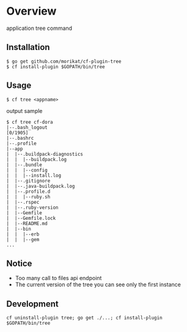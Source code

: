 Overview
========

application tree command

Installation
------------

```
$ go get github.com/morikat/cf-plugin-tree
$ cf install-plugin $GOPATH/bin/tree
```

Usage
-----

```
$ cf tree <appname>
```

output sample
```
$ cf tree cf-dora
|--.bash_logout                                                                                                 [0/1905]
|--.bashrc
|--.profile
|--app
|  |--.buildpack-diagnostics
|  |  |--buildpack.log
|  |--.bundle
|  |  |--config
|  |  |--install.log
|  |--.gitignore
|  |--.java-buildpack.log
|  |--.profile.d
|  |  |--ruby.sh
|  |--.rspec
|  |--.ruby-version
|  |--Gemfile
|  |--Gemfile.lock
|  |--README.md
|  |--bin
|  |  |--erb
|  |  |--gem
...

```
Notice
------

* Too many call to files api endpoint
* The current version of the tree you can see only the first instance

Development
-----------

```
cf uninstall-plugin tree; go get ./...; cf install-plugin $GOPATH/bin/tree
```

